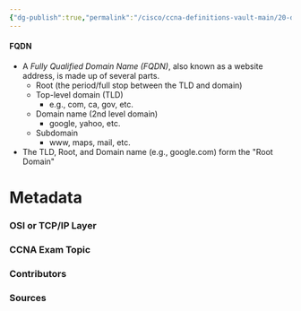 ```yaml
---
{"dg-publish":true,"permalink":"/cisco/ccna-definitions-vault-main/20-definitions/fqdn/","tags":["defs_ccna"]}
---
```


#### FQDN
- A *Fully Qualified Domain Name (FQDN)*, also known as a website address, is made up of several parts.
	- Root (the period/full stop between the TLD and domain)
	- Top-level domain (TLD)
		- e.g., com, ca, gov, etc.
	- Domain name (2nd level domain)
		- google, yahoo, etc.
	- Subdomain
		- www, maps, mail, etc.
- The TLD, Root, and Domain name (e.g., google.com) form the "Root Domain"

# Metadata
### OSI or TCP/IP Layer

### CCNA Exam Topic

### Contributors

### Sources

